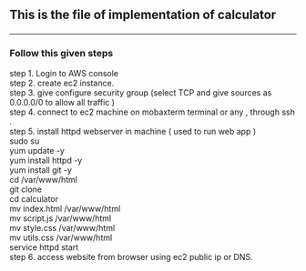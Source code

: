 <h2>This is the file of implementation of calculator<hr></h2>
<h3>Follow this given steps</h3>
step 1. Login to  AWS console<br>
step 2. create ec2 instance.<br>
step 3. give configure security group (select TCP and give sources as 0.0.0.0/0 to allow all traffic )<br>
step 4. connect to ec2 machine on mobaxterm terminal or any , through ssh .<br>
step 5. install httpd webserver in machine ( used to run web app )<br>
   sudo su<br>
   yum update -y<br>
   yum install httpd -y<br>
   yum install git -y<br>
   cd /var/www/html<br>
   git clone <repository-link><br>
   cd calculator<br> 
   mv index.html /var/www/html<br>
   mv script.js /var/www/html<br>
   mv style.css /var/www/html<br>
   mv utils.css /var/www/html<br>
   service httpd start<br>
step 6. access website from browser using ec2 public ip or DNS.<br>
